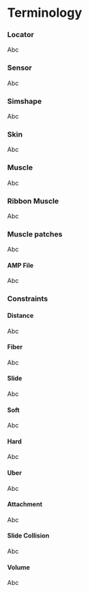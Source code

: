 # Terminology

### Locator

Abc

### Sensor

Abc

### Simshape

Abc

### Skin

Abc

### Muscle

Abc

### Ribbon Muscle

Abc

### Muscle patches

Abc

#### AMP File

Abc

### Constraints

#### Distance

Abc

#### Fiber

Abc

#### Slide

Abc

#### Soft

Abc

#### Hard

Abc

#### Uber

Abc

#### Attachment

Abc

#### Slide Collision

Abc

#### Volume

Abc

